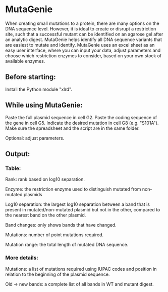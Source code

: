 # MutaGenie
When creating small mutations to a protein, there are many options on the DNA sequence level. However, it is ideal to create or disrupt a restriction site, such that a successful mutant can be identified on an agarose gel after an analytic digest. MutaGenie helps identify all DNA sequence variants that are easiest to mutate and identify.
MutaGenie uses an excel sheet as an easy user interface, where you can input your data, adjust parameters and choose which restriction enzymes to consider, based on your own stock of available enzymes.

## Before starting:

Install the Python module "xlrd".

## While using MutaGenie:

Paste the full plasmid sequence in cell G2. Paste the coding sequence of the gene in cell G5. Indicate the desired mutation in cell G8 (e.g. "S101A"). Make sure the spreadsheet and the script are in the same folder.

Optional: adjust parameters.

## Output:

### Table:
Rank: rank based on log10 separation.

Enzyme: the restriction enzyme used to distinguish mutated from non-mutated plasmids

Log10 separation: the largest log10 separation between a band that is present in mutated/non-mutated plasmid but not in the other, compared to the nearest band on the other plasmid.

Band changes: only shows bands that have changed.

Mutations: number of point mutations required.

Mutation range: the total length of mutated DNA sequence.

### More details:
Mutations: a list of mutations required using IUPAC codes and position in relation to the beginning of the plasmid sequence.

Old -> new bands: a complete list of all bands in WT and mutant digest.
